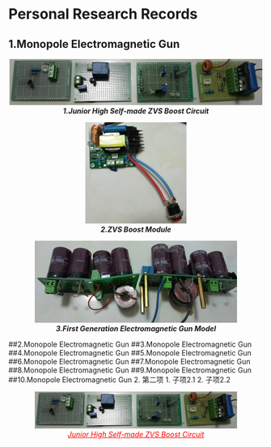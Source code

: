 # Personal Research Records
## 1.Monopole Electromagnetic Gun

<p align="center">
    <img src="https://github.com/ccwss-maker/Research-Records/blob/master/1.Monopole%20Electromagnetic%20Gun/1.Junior%20High%20Self-made%20ZVS%20Boost%20Circuit.jpeg?raw=true" style="width: 500px;" alt="Junior High Self-made ZVS Boost Circuit">
    <br>
    <strong><em>1.Junior High Self-made ZVS Boost Circuit</em></strong>
</p>

<p align="center">
    <img src="https://github.com/ccwss-maker/Research-Records/blob/master/1.Monopole%20Electromagnetic%20Gun/2.ZVS%20Boost%20Module.jpeg?raw=true" style="width: 200px;" alt="ZVS Boost Module">
    <br>
    <strong><em>2.ZVS Boost Module</em></strong>
</p>

<p align="center">
    <img src="https://github.com/ccwss-maker/Research-Records/blob/master/1.Monopole%20Electromagnetic%20Gun/3.First%20Generation%20Model.jpg?raw=true" style="width: 400px;" alt="First Generation Electromagnetic Gun Model">
    <br>
    <strong><em>3.First Generation Electromagnetic Gun Model</em></strong>
</p>


##2.Monopole Electromagnetic Gun
##3.Monopole Electromagnetic Gun
##4.Monopole Electromagnetic Gun
##5.Monopole Electromagnetic Gun
##6.Monopole Electromagnetic Gun
##7.Monopole Electromagnetic Gun
##8.Monopole Electromagnetic Gun
##9.Monopole Electromagnetic Gun
##10.Monopole Electromagnetic Gun
2. 第二项
    1. 子项2.1
   2. 子项2.2

<p align="center">
    <img src="https://github.com/ccwss-maker/Research-Records/blob/master/1.Monopole%20Electromagnetic%20Gun/1.Junior%20High%20Self-made%20ZVS%20Boost%20Circuit.jpeg?raw=true" style="width: 400px;" alt="Junior High Self-made ZVS Boost Circuit">
    <a href="https://github.com/ccwss-maker/Research-Records/blob/master/1.Monopole%20Electromagnetic%20Gun/1.Junior%20High%20Self-made%20ZVS%20Boost%20Circuit.jpeg?raw=true" style="color: #FF0000;">
        <br>
        <em>Junior High Self-made ZVS Boost Circuit</em>
    </a>
</p>